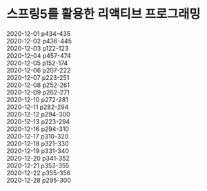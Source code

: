 # 스프링5를 활용한 리액티브 프로그래밍

2020-12-01 p434-435  
2020-12-02 p436-445  
2020-12-03 p122-123  
2020-12-04 p457-474  
2020-12-05 p152-174  
2020-12-06 p207-222  
2020-12-07 p223-251  
2020-12-08 p252-261  
2020-12-09 p262-271  
2020-12-10 p272-281  
2020-12-11 p282-294  
2020-12-12 p294-300  
2020-12-13 p223-294  
2020-12-16 p294-310  
2020-12-17 p310-320  
2020-12-18 p321-330  
2020-12-19 p331-340  
2020-12-20 p341-352  
2020-12-21 p353-355  
2020-12-22 p355-356  
2020-12-28 p295-300 
